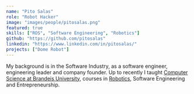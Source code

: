 ```yaml
---
name: "Pito Salas"
role: "Robot Hacker"
image: "images/people/pitosalas.png"
featured: true
skills: ["ROS", "Software Engineering", "Robotics"]
github: "https://github.com/pitosalas"
linkedin: "https://www.linkedin.com/in/pitosalas/"
projects: ["Dome Robot"]
---
```

My background is in the Software Industry, as a software engineer, engineering leader and company founder. Up to recently I taught [Computer Science at Brandeis University](https://scholarworks.brandeis.edu/esploro/profile/pito_salas/overview), courses in [Robotics](http://cosi119r.s3-website-us-west-2.amazonaws.com), Software Engineering and Entrepreneurship.
